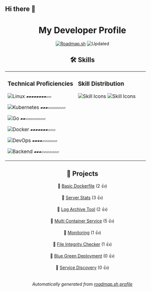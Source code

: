 ## Hi there 👋


<div align="center">

# My Developer Profile
[![Roadmap.sh](https://img.shields.io/badge/Profile%20Data%20Source-roadmap.sh-blue?style=flat&logo=icloud)](https://roadmap.sh/u/kiberam)
![Updated](https://img.shields.io/static/v1?label=Updated&message=2025-03-31&color=green)


## 🛠️ Skills

<div align="center">

<table><tr><td valign="top" width="50%">


### Technical Proficiencies

 ![Linux](https://img.shields.io/badge/Linux-85%25-brightgreen?style=flat&logo=linux)  `▰▰▰▰▰▰▰▰▱▱`

 ![Kubernetes](https://img.shields.io/badge/Kubernetes-39%25-yellow?style=flat&logo=kubernetes)  `▰▰▰▱▱▱▱▱▱▱`

 ![Go](https://img.shields.io/badge/Go-28%25-yellow?style=flat&logo=go)  `▰▰▱▱▱▱▱▱▱▱`

 ![Docker](https://img.shields.io/badge/Docker-75%25-green?style=flat&logo=docker)  `▰▰▰▰▰▰▰▱▱▱`

 ![DevOps](https://img.shields.io/badge/DevOps-45%25-yellowgreen?style=flat&logo=terminal)  `▰▰▰▰▱▱▱▱▱▱`

 ![Backend](https://img.shields.io/badge/Backend-30%25-yellow?style=flat&logo=terminal)  `▰▰▰▱▱▱▱▱▱▱`


</td><td valign="top" width="50%">


### Skill Distribution

<img src="https://skillicons.dev/icons?i=bash,python,go,linux,docker" alt="Skill Icons"/>
<img src="https://skillicons.dev/icons?i=kubernetes,ansible,aws,githubactions" alt="Skill Icons"/>

</td></tr></table>
</div>


## 🚀 Projects

🔗 [Basic Dockerfile](https://roadmap.sh/projects/basic-dockerfile) (2 👍)

🔗 [Server Stats](https://roadmap.sh/projects/server-stats) (3 👍)

🔗 [Log Archive Tool](https://roadmap.sh/projects/log-archive-tool) (2 👍)

🔗 [Multi Container Service](https://roadmap.sh/projects/multi-container-service) (5 👍)

🔗 [Monitoring](https://roadmap.sh/projects/monitoring) (1 👍)

🔗 [File Integrity Checker](https://roadmap.sh/projects/file-integrity-checker) (1 👍)

🔗 [Blue Green Deployment](https://roadmap.sh/projects/blue-green-deployment) (0 👍)

🔗 [Service Discovery](https://roadmap.sh/projects/service-discovery) (0 👍)


<div align="center">
<br/>
<i>Automatically generated from <a href="https://roadmap.sh/u/kiberam">roadmap.sh profile</a></i>
</div>
